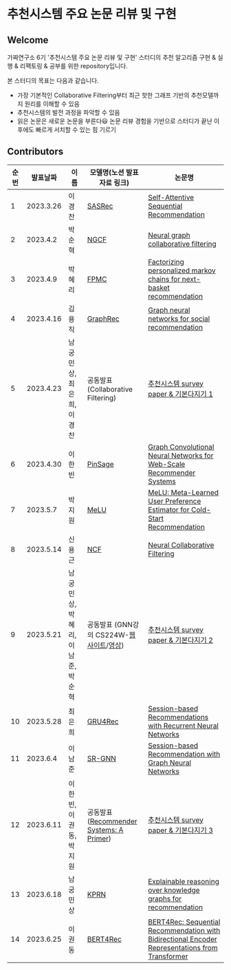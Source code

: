 # 추천시스템 주요 논문 리뷰 및 구현


## Welcome
가짜연구소 6기 '추천시스템 주요 논문 리뷰 및 구현' 스터디의 추천 알고리즘 구현 & 실행 & 리팩토링 & 공부를 위한 repository입니다.

본 스터디의 목표는 다음과 같습니다.
- 가장 기본적인 Collaborative Filtering부터 최근 핫한 그래프 기반의 추천모델까지 원리를 이해할 수 있음
- 추천시스템의 발전 과정을 파악할 수 있음
- 읽은 논문은 새로운 논문을 부른다😃 논문 리뷰 경험을 기반으로 스터디가 끝난 이후에도 빠르게 서치할 수 있는 힘 기르기


## Contributors

| 순번  | 발표날짜      | 이름                  | 모델명(노션 발표자료 링크)                                                                                                                                    | 논문명                                                                                                                                 |
|-----|-----------|---------------------|----------------------------------------------------------------------------------------------------------------------------------------------------|-------------------------------------------------------------------------------------------------------------------------------------|
| 1   | 2023.3.26 | 이경찬                 | [SASRec](https://www.notion.so/chanrankim/SASRec-23cfd848c75143f890adc7cc17dba8a3?pvs=4)                                                           | [Self-Attentive Sequential Recommendation](https://arxiv.org/pdf/1808.09781.pdf)                                                    |
| 2   | 2023.4.2  | 박순혁                 | [NGCF](https://www.notion.so/chanrankim/NGCF-4b7770de468947b99268df3cd6bd1823?pvs=4)                                                               | [Neural graph collaborative filtering](https://arxiv.org/abs/1905.08108)                                                            |
| 3   | 2023.4.9  | 박혜리                 | [FPMC](https://www.notion.so/chanrankim/FPMC-27d788aa42ba408688656e93ad87c0ee?pvs=4)                                                               | [Factorizing personalized markov chains for next-basket recommendation](https://dl.acm.org/doi/10.1145/1772690.1772773)             |
| 4   | 2023.4.16 | 김용직                 | [GraphRec](https://www.notion.so/chanrankim/GraphRec-eac38c4df31640969a397a3417360b8e?pvs=4)                                                       | [Graph neural networks for social recommendation](https://arxiv.org/abs/1902.07243)                                                 |
| 5   | 2023.4.23 | 남궁민상, 최은희, 이경찬      | 공동발표   (Collaborative Filtering)                                                                                                                   | [추천시스템 survey paper & 기본다지기 1](https://www.notion.so/chanrankim/1-02e110cf185c49e9a3a54e1dcbc73af7?pvs=4)                           |
| 6   | 2023.4.30 | 이한빈                 | [PinSage](https://www.notion.so/chanrankim/PinSage-4f7944cd667844de8fe8ad7fb84a59c5?pvs=4)                                                         | [Graph Convolutional Neural Networks for Web-Scale Recommender Systems](https://arxiv.org/abs/1806.01973)                           
| 7   | 2023.5.7  | 박지원                 | [MeLU](https://www.notion.so/chanrankim/MeLU-04cd72fd9f5b40719a7a524ce07fdde3?pvs=4)                                                               | [MeLU: Meta-Learned User Preference Estimator for Cold-Start Recommendation](https://arxiv.org/abs/1908.00413)                      |
| 8   | 2023.5.14 | 신용근                 | [NCF](https://www.notion.so/chanrankim/NCF-4f9ad71a139240fda402c9a8a5f90744?pvs=4)                                                                 | [Neural Collaborative Filtering](https://arxiv.org/abs/1708.05031)                                                                  |
| 9   | 2023.5.21 | 남궁민상, 박혜리, 이남준, 박순혁 | 공동발표   (GNN강의 CS224W-[웹사이트](http://web.stanford.edu/class/cs224w/)/[영상](https://www.youtube.com/playlist?list=PLoROMvodv4rPLKxIpqhjhPgdQy7imNkDn)) | [추천시스템 survey paper & 기본다지기 2](https://www.notion.so/chanrankim/2-a94b8e65c76242e5acee1344f20930e7?pvs=4)                           |
| 10  | 2023.5.28 | 최은희                 | [GRU4Rec](https://www.notion.so/chanrankim/GRU4Rec-665fafe4c13c42109419eb6695623500?pvs=4)                                                         | [Session-based Recommendations with Recurrent Neural Networks](https://arxiv.org/abs/1511.06939)                                    |
| 11  | 2023.6.4  | 이남준                 | [SR-GNN](https://www.notion.so/chanrankim/SR-GNN-6ffa6e246e1849e585ed88521733d809?pvs=4)                                                           | [Session-based Recommendation with Graph Neural Networks](https://arxiv.org/abs/1811.00855)                                         |
| 12  | 2023.6.11 | 이한빈, 이권동, 박지원  | 공동발표([Recommender Systems: A Primer](https://arxiv.org/abs/2302.02579))                                                                            | [추천시스템 survey paper & 기본다지기 3](https://www.notion.so/chanrankim/3-a23b0a4dc541454d851b7082de0086e0?pvs=4)                                                                                                    |
| 13  | 2023.6.18 | 남궁민상                | [KPRN](https://www.notion.so/chanrankim/KPRN-c6ea655e688f49f29482869111dd95b4?pvs=4)                                                               | [Explainable reasoning over knowledge graphs for recommendation](https://arxiv.org/abs/1905.08108)                                  |
| 14  | 2023.6.25 | 이권동                 | [BERT4Rec](https://www.notion.so/chanrankim/BERT4Rec-62a7124085be40d8864f6c6033525c94?pvs=4)                                                       | [BERT4Rec: Sequential Recommendation with Bidirectional Encoder Representations from Transformer](https://arxiv.org/abs/1904.06690) |





